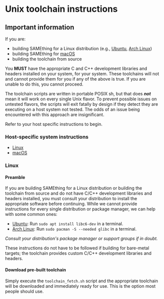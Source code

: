 # Unix toolchain instructions

## Important information

If you are:

* building SAMEthing for a Linux distribution (e.g., [Ubuntu](https://ubuntu.com/), [Arch Linux](https://archlinux.org/))
* building SAMEthing for [macOS](https://www.apple.com/macos/)
* building the toolchain from source

You **MUST** have the appropriate C and C++ development libraries and headers
installed on your system, for your system. These toolchains will not and cannot
provide them for you if any of the above is true. If you are unable to do this,
you cannot proceed.

The toolchain scripts are written in portable POSIX sh, but that does ***not***
mean it will work on every single Unix flavor. To prevent possible issues on
untested flavors, the scripts will exit fatally by design if they detect they
are executing on a host system not tested. The odds of an issue being
encountered with this approach are insignificant.

Refer to your host specific instructions to begin.

### Host-specific system instructions

* [Linux](#Linux)
* [macOS](#macOS)

### Linux 

#### Preamble

If you are building SAMEthing for a Linux distribution or building the toolchain
from source and do not have C/C++ development libraries and headers installed,
you must consult your distribution to install the appropriate software before
continuing. While we cannot provide instructions for every single distribution
or package manager, we can help with some common ones:

* [Ubuntu](https://ubuntu.com/): Run `sudo apt install libc6-dev` in a terminal.
* [Arch Linux](https://archlinux.org): Run `sudo pacman -S --needed glibc` in a terminal.

*Consult your distribution's package manager or support groups if in doubt.*

These instructions do not have to be followed if building for bare-metal
targets; the toolchain provides custom C/C++ development libraries and headers.

#### Download pre-built toolchain

Simply execute the `toolchain_fetch.sh` script and the appropriate toolchain
will be downloaded and immediately ready for use. This is the option most people
should use.
